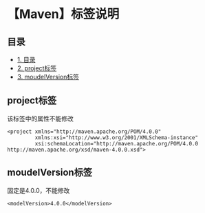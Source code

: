 # 【Maven】标签说明

## 目录
- [1. 目录](#目录)
- [2. project标签](#project标签)
- [3. moudelVersion标签](#moudelversion标签)



## project标签

该标签中的属性不能修改

```
<project xmlns="http://maven.apache.org/POM/4.0.0"
         xmlns:xsi="http://www.w3.org/2001/XMLSchema-instance"
         xsi:schemaLocation="http://maven.apache.org/POM/4.0.0 http://maven.apache.org/xsd/maven-4.0.0.xsd">
```

## moudelVersion标签

固定是4.0.0，不能修改

```
<modelVersion>4.0.0</modelVersion>
```

